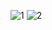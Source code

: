 ![1](https://user-images.githubusercontent.com/32956051/104083912-5fbe2180-51f7-11eb-9f42-c826096efabc.PNG)
![2](https://user-images.githubusercontent.com/32956051/104083913-6056b800-51f7-11eb-8b36-d43ae0f68942.PNG)
